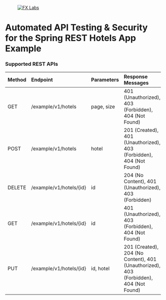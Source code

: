 <figure>
  <a href="https://fxlabs.io">
    <img src="https://fxlabs.io/wp-content/uploads/2018/02/FX-Logo-100x100.png" alt="FX Labs" />
  </a>
</figure>



# Automated API Testing & Security for the Spring REST Hotels App Example

### Supported REST APIs

| Method | Endpoint | Parameters | Response Messages |  
| :---         | :---           | :---          | :---         | 
| GET   | /example/v1/hotels    | page, size      |  401 (Unauthorized), 403 (Forbidden), 404 (Not Found)     | 
| POST     | /example/v1/hotels      |   hotel      | 201 (Created), 401 (Unauthorized), 403 (Forbidden), 404 (Not Found)      | 
| DELETE   | /example/v1/hotels/{id}    | id    | 204 (No Content), 401 (Unauthorized), 403 (Forbidden)    | 
| GET    | /example/v1/hotels/{id}      | id     | 401 (Unauthorized), 403 (Forbidden), 404 (Not Found)      | 
| PUT   | /example/v1/hotels/{id}     | id, hotel    | 201 (Created), 204 (No Content), 401 (Unauthorized), 403 (Forbidden), 404 (Not Found)    |  
